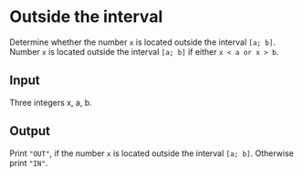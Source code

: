 # Outside the interval
Determine whether the number `x` is located outside the interval `[a; b]`. Number `x` is located outside the interval `[a; b]` if either `x < a or x > b`.

## Input
Three integers x, a, b.

## Output
Print `"OUT"`, if the number `x` is located outside the interval `[a; b]`. Otherwise print `"IN"`.